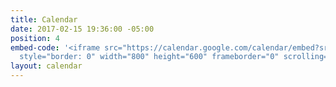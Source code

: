 ```yaml
---
title: Calendar
date: 2017-02-15 19:36:00 -05:00
position: 4
embed-code: '<iframe src="https://calendar.google.com/calendar/embed?src=lowercapeindivisible%40gmail.com&ctz=America%2FNew_York"
  style="border: 0" width="800" height="600" frameborder="0" scrolling="no"></iframe>'
layout: calendar
---
```


